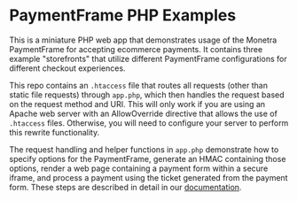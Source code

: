 # PaymentFrame PHP Examples

This is a miniature PHP web app that demonstrates usage of the Monetra PaymentFrame for accepting ecommerce payments. It contains three example "storefronts" that utilize different PaymentFrame configurations for different checkout experiences.

This repo contains an `.htaccess` file that routes all requests (other than static file requests) through `app.php`, which then handles the request based on the request method and URI. This will only work if you are using an Apache web server with an AllowOverride directive that allows the use of `.htaccess` files. Otherwise, you will need to configure your server to perform this rewrite functionality.

The request handling and helper functions in `app.php` demonstrate how to specify options for the PaymentFrame, generate an HMAC containing those options, render a web page containing a payment form within a secure iframe, and process a payment using the ticket generated from the payment form. These steps are described in detail in our [documentation](https://www.monetra.com/docs/developer/monetra_paymentframe-v2.0.pdf).
